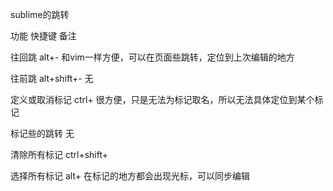 sublime的跳转

功能	快捷键	备注

往回跳	alt+-	和vim一样方便，可以在页面些跳转，定位到上次编辑的地方

往前跳	alt+shift+-	无

定义或取消标记	ctrl+<F2>	很方便，只是无法为标记取名，所以无法具体定位到某个标记

标记些的跳转	<F2>	无

清除所有标记	ctrl+shift+<F2>	 

选择所有标记	alt+<F2>	在标记的地方都会出现光标，可以同步编辑
